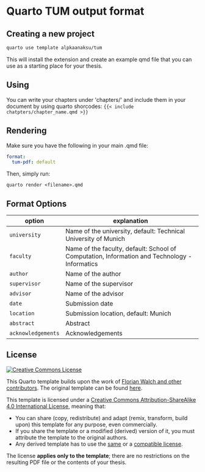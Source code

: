 # Quarto TUM output format

## Creating a new project

```bash
quarto use template alpkaanaksu/tum
```

This will install the extension and create an example qmd file that you can use as a starting place for your thesis.

## Using

You can write your chapters under 'chapters/' and include them in your document by using quarto shorcodes: `{{< include chatpters/chapter_name.qmd >}}`

## Rendering

Make sure you have the following in your main .qmd file:

```yaml
format:
  tum-pdf: default
```

Then, simply run:
```{bash}
quarto render <filename>.qmd
```

## Format Options

| option | explanation |
| --- | --- |
| `university` | Name of the university, default: Technical University of Munich |
| `faculty` | Name of the faculty, default: School of Computation, Information and Technology - Informatics |
| `author` | Name of the author |
| `supervisor` | Name of the supervisor |
| `advisor` | Name of the advisor |
| `date` | Submission date |
| `location` | Submission location, default: Munich |
| `abstract` | Abstract |
| `acknowledgements` | Acknowledgements |


## License

[![Creative Commons License][license-image]][license]

This Quarto template builds upon the work of [Florian Walch and other contributors][template-authors]. The original template can be found [here][template-url].

This template is licensed under a [Creative Commons Attribution-ShareAlike 4.0 International License][license], meaning that:

* You can share (copy, redistribute) and adapt (remix, transform, build upon) this template for any purpose, even commercially.
* If you share the template or a modified (derived) version of it, you must attribute the template to the original authors.
* Any derived template has to use the [same][license] or a [compatible license][license-compatible].


 The license **applies only to the template**; there are no restrictions on the resulting PDF file or the contents of your thesis.


[license-compatible]: https://creativecommons.org/compatiblelicenses
[license-image]: https://i.creativecommons.org/l/by-sa/4.0/88x31.png
[license]: https://creativecommons.org/licenses/by-sa/4.0/

[template-authors]: https://github.com/TUM-Dev/tum-thesis-latex/graphs/contributors
[template-download]: https://github.com/TUM-Dev/tum-thesis-latex/archive/master.zip
[template-url]: https://github.com/TUM-Dev/tum-thesis-latex
